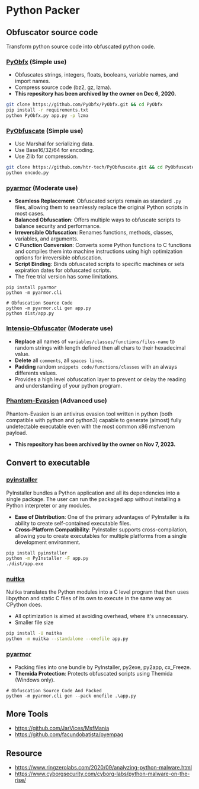 # Python Packer

## Obfuscator source code

Transform python source code into obfuscated python code.

### [PyObfx](https://github.com/PyObfx/PyObfx) (Simple use)

- Obfuscates strings, integers, floats, booleans, variable names, and import names.
- Compress source code (bz2, gz, lzma).
- **This repository has been archived by the owner on Dec 6, 2020.**

```bash
git clone https://github.com/PyObfx/PyObfx.git && cd PyObfx
pip install -r requirements.txt
python PyObfx.py app.py -p lzma
```

### [PyObfuscate](https://github.com/htr-tech/PyObfuscate) (Simple use)

- Use Marshal for serializing data.
- Use Base16/32/64 for encoding.
- Use Zlib for compression.

```bash
git clone https://github.com/htr-tech/PyObfuscate.git && cd PyObfuscate
python encode.py
```

### [pyarmor](https://github.com/dashingsoft/pyarmor) (Moderate use)

- **Seamless Replacement**: Obfuscated scripts remain as standard `.py` files, allowing them to seamlessly replace the original Python scripts in most cases.
- **Balanced Obfuscation**: Offers multiple ways to obfuscate scripts to balance security and performance.
- **Irreversible Obfuscation**: Renames functions, methods, classes, variables, and arguments.
- **C Function Conversion**: Converts some Python functions to C functions and compiles them into machine instructions using high optimization options for irreversible obfuscation.
- **Script Binding**: Binds obfuscated scripts to specific machines or sets expiration dates for obfuscated scripts.
- The free trial version has some limitations.

```
pip install pyarmor
python -m pyarmor.cli

# Obfuscation Source Code
python -m pyarmor.cli gen app.py
python dist/app.py
```

### [Intensio-Obfuscator](https://github.com/Hnfull/Intensio-Obfuscator) (Moderate use)

- **Replace** all names of `variables/classes/functions/files-name` to random strings with length defined then all chars to their hexadecimal value.
- **Delete** all `comments`, all `spaces lines`.
- **Padding** random `snippets code/functions/classes` with an always differents values.
- Provides a high level obfuscation layer to prevent or delay the reading and understanding of your python program.

### [Phantom-Evasion](https://github.com/oddcod3/Phantom-Evasion) (Advanced use)

Phantom-Evasion is an antivirus evasion tool written in python (both compatible with python and python3) capable to generate (almost) fully undetectable executable even with the most common x86 msfvenom payload.

- **This repository has been archived by the owner on Nov 7, 2023.**

## Convert to executable

### [pyinstaller](https://pyinstaller.org/en/stable/)

PyInstaller bundles a Python application and all its dependencies into a single package. The user can run the packaged app without installing a Python interpreter or any modules.

- **Ease of Distribution**: One of the primary advantages of PyInstaller is its ability to create self-contained executable files.
- **Cross-Platform Compatibility**: PyInstaller supports cross-compilation, allowing you to create executables for multiple platforms from a single development environment.

```bash
pip install pyinstaller
python -m PyInstaller -F app.py
./dist/app.exe
```

### [nuitka](https://nuitka.net/)

Nuitka translates the Python modules into a C level program that then uses libpython and static C files of its own to execute in the same way as CPython does.

- All optimization is aimed at avoiding overhead, where it's unnecessary.
- Smaller file size

```bash
pip install -U nuitka
python -m nuitka --standalone --onefile app.py
```

### [pyarmor](https://github.com/dashingsoft/pyarmor)

- Packing files into one bundle by PyInstaller, py2exe, py2app, cx_Freeze.
- **Themida Protection**: Protects obfuscated scripts using Themida (Windows only).

```
# Obfuscation Source Code And Packed
python -m pyarmor.cli gen --pack onefile .\app.py
```

## More Tools

- https://github.com/JarVices/MsfMania
- https://github.com/facundobatista/pyempaq

## Resource

- https://www.ringzerolabs.com/2020/09/analyzing-python-malware.html
- https://www.cyborgsecurity.com/cyborg-labs/python-malware-on-the-rise/
